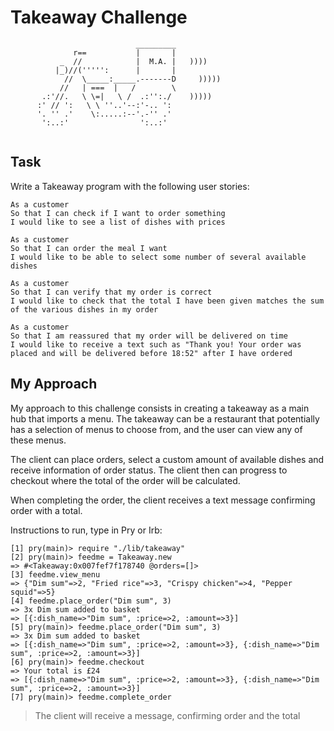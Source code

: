 Takeaway Challenge
==================
```
                            _________
              r==           |       |
           _  //            |  M.A. |   ))))
          |_)//(''''':      |       |
            //  \_____:_____.-------D     )))))
           //   | ===  |   /        \
       .:'//.   \ \=|   \ /  .:'':./    )))))
      :' // ':   \ \ ''..'--:'-.. ':
      '. '' .'    \:.....:--'.-'' .'
       ':..:'                ':..:'
 
 ```

Task
-----

Write a Takeaway program with the following user stories:

```
As a customer
So that I can check if I want to order something
I would like to see a list of dishes with prices

As a customer
So that I can order the meal I want
I would like to be able to select some number of several available dishes

As a customer
So that I can verify that my order is correct
I would like to check that the total I have been given matches the sum of the various dishes in my order

As a customer
So that I am reassured that my order will be delivered on time
I would like to receive a text such as "Thank you! Your order was placed and will be delivered before 18:52" after I have ordered
```
My Approach
-----------

My approach to this challenge consists in creating a takeaway as a main hub that imports a menu. The takeaway can be a restaurant that potentially has a selection of menus to choose from, and the user can view any of these menus.

The client can place orders, select a custom amount of available dishes and receive information of order status. The client then can progress to checkout where the total of the order will be calculated. 

When completing the order, the client receives a text message confirming order with a total. 

Instructions to run, type in Pry or Irb:  
  
```
[1] pry(main)> require "./lib/takeaway"
[2] pry(main)> feedme = Takeaway.new
=> #<Takeaway:0x007fef7f178740 @orders=[]>
[3] feedme.view_menu
=> {"Dim sum"=>2, "Fried rice"=>3, "Crispy chicken"=>4, "Pepper squid"=>5}
[4] feedme.place_order("Dim sum", 3)
=> 3x Dim sum added to basket
=> [{:dish_name=>"Dim sum", :price=>2, :amount=>3}]
[5] pry(main)> feedme.place_order("Dim sum", 3)
=> 3x Dim sum added to basket
=> [{:dish_name=>"Dim sum", :price=>2, :amount=>3}, {:dish_name=>"Dim sum", :price=>2, :amount=>3}]
[6] pry(main)> feedme.checkout
=> Your total is £24
=> [{:dish_name=>"Dim sum", :price=>2, :amount=>3}, {:dish_name=>"Dim sum", :price=>2, :amount=>3}]
[7] pry(main)> feedme.complete_order
```
>The client will receive a message, confirming order and the total
